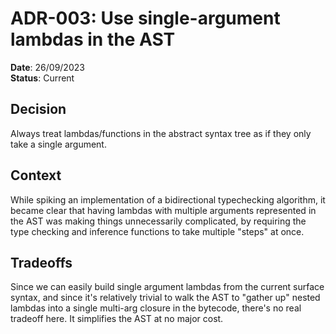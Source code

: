 # ADR-003: Use single-argument lambdas in the AST

**Date**: 26/09/2023  
**Status**: Current

## Decision

Always treat lambdas/functions in the abstract syntax tree as if they only take
a single argument.

## Context

While spiking an implementation of a bidirectional typechecking algorithm, it
became clear that having lambdas with multiple arguments represented in the AST
was making things unnecessarily complicated, by requiring the type checking and
inference functions to take multiple "steps" at once.


## Tradeoffs

Since we can easily build single argument lambdas from the current surface 
syntax, and since it's relatively trivial to walk the AST to "gather up" nested
lambdas into a single multi-arg closure in the bytecode, there's no real
tradeoff here. It simplifies the AST at no major cost.
